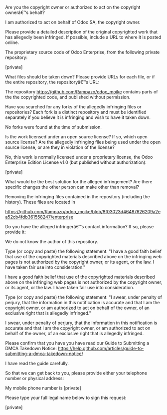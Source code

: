 Are you the copyright owner or authorized to act on the copyright
ownerâ€™s behalf?

I am authorized to act on behalf of Odoo SA, the copyright owner.

Please provide a detailed description of the original copyrighted work
that has allegedly been infringed. If possible, include a URL to where
it is posted online.

The proprietary source code of Odoo Enterprise, from the following
private repository:

[private]

What files should be taken down? Please provide URLs for each file, or
if the entire repository, the repositoryâ€™s URL:

The repository https://github.com/Rampazo/odoo_moike contains parts of
the the copyrighted code, and published without permission.

Have you searched for any forks of the allegedly infringing files or
repositories? Each fork is a distinct repository and must be identified
separately if you believe it is infringing and wish to have it taken down.

No forks were found at the time of submission.

Is the work licensed under an open source license? If so, which open
source license? Are the allegedly infringing files being used under the
open source license, or are they in violation of the license?

No, this work is normally licensed under a proprietary license, the Odoo
Enterprise Edition License v1.0 (but published without authorization):

[private]

What would be the best solution for the alleged infringement? Are
there specific changes the other person can make other than removal?

Removing the infringing files contained in the repository (including
the history). These files are located in

https://github.com/Rampazo/odoo_moike/blob/8f03023d46487626209a2ea52cb4fdb361558247/enterprise

Do you have the alleged infringerâ€™s contact information? If so, please
provide it:

We do not know the author of this repository.

Type (or copy and paste) the following statement: "I have a good faith
belief that use of the copyrighted materials described above on the
infringing web pages is not authorized by the copyright owner, or its
agent, or the law. I have taken fair use into consideration."

I have a good faith belief that use of the copyrighted materials
described above on the infringing web pages is not authorized by the
copyright owner, or its agent, or the law. I have taken fair use into
consideration.

Type (or copy and paste) the following statement: "I swear, under
penalty of perjury, that the information in this notification is
accurate and that I am the copyright owner, or am authorized to act on
behalf of the owner, of an exclusive right that is allegedly infringed."

I swear, under penalty of perjury, that the information in this
notification is accurate and that I am the copyright owner, or am
authorized to act on behalf of the owner, of an exclusive right that is
allegedly infringed.

Please confirm that you have you have read our Guide to Submitting a
DMCA Takedown Notice:
https://help.github.com/articles/guide-to-submitting-a-dmca-takedown-notice/

I have read the guide carefully.

So that we can get back to you, please provide either your telephone
number or physical address:

My mobile phone number is [private]

Please type your full legal name below to sign this request:

[private]
